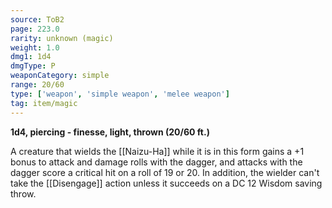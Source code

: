 ```yaml
---
source: ToB2
page: 223.0
rarity: unknown (magic)
weight: 1.0
dmg1: 1d4
dmgType: P
weaponCategory: simple
range: 20/60
type: ['weapon', 'simple weapon', 'melee weapon']
tag: item/magic
---
```


**1d4, piercing - finesse, light, thrown (20/60 ft.)**

A creature that wields the [[Naizu-Ha]] while it is in this form gains a +1 bonus to attack and damage rolls with the dagger, and attacks with the dagger score a critical hit on a roll of 19 or 20. In addition, the wielder can't take the [[Disengage]] action unless it succeeds on a DC 12 Wisdom saving throw.


